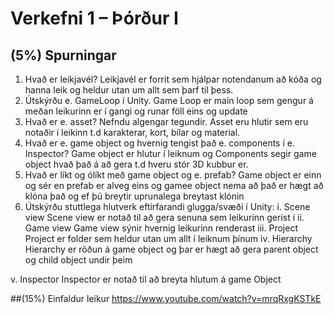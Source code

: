 # Verkefni 1 – Þórður I
 ## (5%) Spurningar
1.	Hvað er leikjavél?
Leikjavél er forrit sem hjálpar notendanum að kóða og hanna leik og heldur utan um allt sem þarf til þess.
2.	Útskýrðu e. GameLoop í Unity.
Game Loop er main loop sem gengur á meðan leikurinn er í gangi og runar föll eins og update
3.	Hvað er e. asset? Nefndu algengar tegundir.
Asset eru hlutir sem eru notaðir í leikinn t.d karakterar, kort, bílar og material.
4.	Hvað er e. game object og hvernig tengist það e. components í e. Inspector?
Game object er hlutur í leiknum og Components segir game object hvað það á að gera t.d hveru stór 3D kubbur er.
5.	Hvað er líkt og ólíkt með game object og e. prefab?
Game object er einn og sér en prefab er alveg eins og gamee object nema að það er hægt að klóna það og ef þú breytir uprunalega breytast klónin
6.	Útskýrðu stuttlega hlutverk eftirfarandi glugga/svæði í Unity:
i.	Scene view
Scene view er notað til að gera senuna sem leikurinn gerist í
ii.	Game view
Game view sýnir hvernig leikurinn renderast
iii.	Project
Project er folder sem heldur utan um allt í leiknum þínum
iv.	Hierarchy
Hierarchy er röðun á game object og þar er hægt að gera parent object og child object undir þeim 

v.	Inspector
Inspector er notað til að breyta hlutum á game Object



##(15%) Einfaldur leikur
	https://www.youtube.com/watch?v=mrqRxgKSTkE

